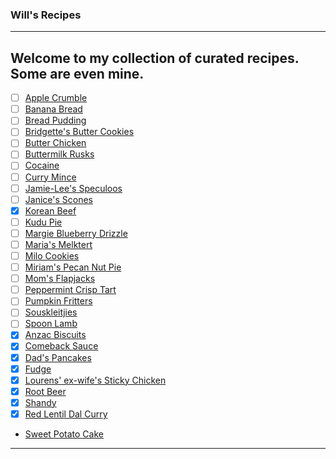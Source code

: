 ### Will's Recipes
---
Welcome to my collection of curated recipes. Some are even mine.
---
- [ ] [Apple Crumble](/src/AppleCrumble.md)
- [ ] [Banana Bread](/src/BananaBread.md)
- [ ] [Bread Pudding](/src/BreadPudding.md)
- [ ] [Bridgette's Butter Cookies](/src/ButterCookies.md)
- [ ] [Butter Chicken](/src/ButterChicken.md)
- [ ] [Buttermilk Rusks](/src/ButtermilkRusk.md)
- [ ] [Cocaine](/src/Cocaine.md)
- [ ] [Curry Mince](/src/CurryMince.md)
- [ ] [Jamie-Lee's Speculoos](/src/todo/Speculoos.md)
- [ ] [Janice's Scones](/src/Scones.md)
- [x] [Korean Beef](/src/KoreanBeef.md)
- [ ] [Kudu Pie](/src/KuduPie.md)
- [ ] [Margie Blueberry Drizzle](/src/MargieBlueberryDrizzle.md)
- [ ] [Maria's Melktert](/src/Melktert.md)
- [ ] [Milo Cookies](/src/MiloCookies.md)
- [ ] [Miriam's Pecan Nut Pie](/src/PecanNutPie.md)
- [ ] [Mom's Flapjacks](/src/Flapjacks.md)
- [ ] [Peppermint Crisp Tart](/src/PeppermintCrispTart.md)
- [ ] [Pumpkin Fritters](/src/PumpkinFritters.md)
- [ ] [Souskleitjies](/src/Souskleitjies.md)
- [ ] [Spoon Lamb](/src/SpoonLamb.md)
- [x] [Anzac Biscuits](/src/Anzacs.md)
- [x] [Comeback Sauce](/src/ComebackSauce.md)
- [x] [Dad's Pancakes](/src/Pancakes.md)
- [x] [Fudge](/src/Fudge.md)
- [x] [Lourens' ex-wife's Sticky Chicken](/src/StickyChicken.md)
- [x] [Root Beer](/src/RootBeer.md)
- [x] [Shandy](/src/Shandy.md)
- [x] [Red Lentil Dal Curry](/src/RedLentilDalCurry.md)

- [Sweet Potato Cake](/src/sweet-potato-cake.md)
---






